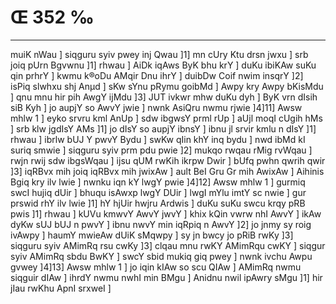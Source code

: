# Œ 352 ‰
---
muiK nWau ] siqguru syiv pwey inj Qwau ]1] mn cUry Ktu drsn jwxu ]
srb joiq pUrn Bgvwnu ]1] rhwau ] AiDk iqAws ByK bhu krY ] duKu
ibiKAw suKu qin prhrY ] kwmu k®oDu AMqir Dnu ihrY ] duibDw Coif nwim
insqrY ]2] isPiq slwhxu shj Anµd ] sKw sYnu pRymu goibMd ] Awpy kry
Awpy bKisMdu ] qnu mnu hir pih AwgY ijMdu ]3] JUT ivkwr mhw duKu dyh ]
ByK vrn dIsih siB Kyh ] jo aupjY so AwvY jwie ] nwnk AsiQru nwmu
rjwie ]4]11] Awsw mhlw 1 ] eyko srvru kml AnUp ] sdw ibgwsY
prml rUp ] aUjl moqI cUgih hMs ] srb klw jgdIsY AMs ]1] jo dIsY so
aupjY ibnsY ] ibnu jl srvir kmlu n dIsY ]1] rhwau ] ibrlw bUJ Y pwvY
Bydu ] swKw qIin khY inq bydu ] nwd ibMd kI suriq smwie ] siqguru syiv
prm pdu pwie ]2] mukqo rwqau rMig rvWqau ] rwjn rwij sdw ibgsWqau
] ijsu qUM rwKih ikrpw Dwir ] bUfq pwhn qwrih qwir ]3] iqRBvx mih
joiq iqRBvx mih jwixAw ] ault BeI Gru Gr mih AwixAw ] Aihinis
Bgiq kry ilv lwie ] nwnku iqn kY lwgY pwie ]4]12] Awsw mhlw 1 ]
gurmiq swcI hujiq dUir ] bhuqu isAwxp lwgY DUir ] lwgI mYlu imtY sc
nwie ] gur prswid rhY ilv lwie ]1] hY hjUir hwjru Ardwis ] duKu suKu
swcu krqy pRB pwis ]1] rhwau ] kUVu kmwvY AwvY jwvY ] khix kQin vwrw
nhI AwvY ] ikAw dyKw sUJ bUJ n pwvY ] ibnu nwvY min iqRpiq n AwvY ]2]
jo jnmy sy roig ivAwpy ] haumY mwieAw dUiK sMqwpy ] sy jn bwcy jo pRiB
rwKy ]3] siqguru syiv AMimRq rsu cwKy ]3] clqau mnu rwKY AMimRqu cwKY ]
siqgur syiv AMimRq sbdu BwKY ] swcY sbid mukiq giq pwey ] nwnk ivchu
Awpu gvwey ]4]13] Awsw mhlw 1 ] jo iqin kIAw so scu QIAw ] AMimRq
nwmu siqguir dIAw ] ihrdY nwmu nwhI min BMgu ] Anidnu nwil ipAwry sMgu
]1] hir jIau rwKhu ApnI srxweI ]
####
